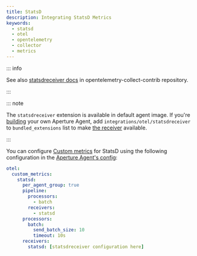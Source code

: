 ```yaml
---
title: StatsD
description: Integrating StatsD Metrics
keywords:
  - statsd
  - otel
  - opentelemetry
  - collector
  - metrics
---
```


::: info

See also [statsdreceiver docs][receiver] in opentelemetry-collect-contrib repository.

:::

::: note

The `statsdreceiver` extension is available in default agent image. If you're [building][build] your own Aperture Agent, add `integrations/otel/statsdreceiver` to `bundled_extensions` list to make [the receiver][receiver] available.

:::

You can configure [Custom metrics][custom-metrics] for StatsD using the
following configuration in the [Aperture Agent's config][agent-config]:

```yaml
otel:
  custom_metrics:
    statsd:
      per_agent_group: true
      pipeline:
        processors:
          - batch
        receivers:
          - statsd
      processors:
        batch:
          send_batch_size: 10
          timeout: 10s
      receivers:
        statsd: [statsdreceiver configuration here]
```

[build]: /reference/aperturectl/build/agent/agent.md
[receiver]:
  https://github.com/open-telemetry/opentelemetry-collector-contrib/tree/main/receiver/statsdreceiver
[custom-metrics]: /reference/configuration/agent.md#custom-metrics-config
[agent-config]: /reference/configuration/agent.md#agent-o-t-e-l-config
